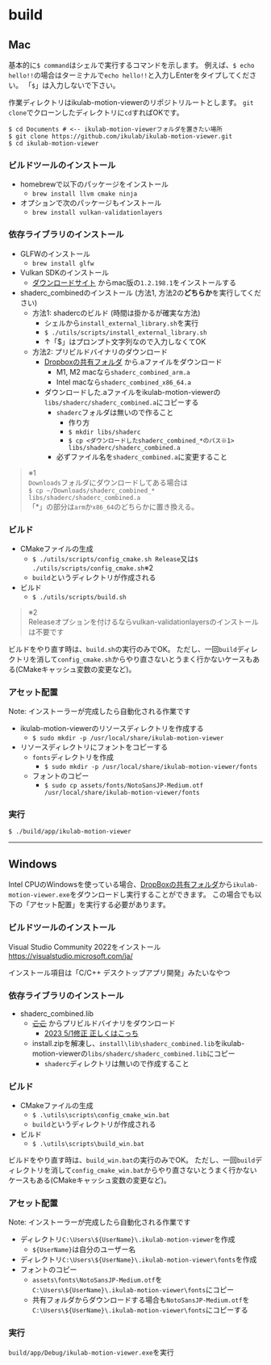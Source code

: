 # build

## Mac

基本的に`$ command`はシェルで実行するコマンドを示します。
例えば、`$ echo hello!!`の場合はターミナルで`echo hello!!`と入力しEnterをタイプしてください。
「`$`」は入力しないで下さい。

作業ディレクトリはikulab-motion-viewerのリポジトリルートとします。
`git clone`でクローンしたディレクトリに`cd`すればOKです。
```
$ cd Documents # <-- ikulab-motion-viewerフォルダを置きたい場所
$ git clone https://github.com/ikulab/ikulab-motion-viewer.git
$ cd ikulab-motion-viewer
```

### ビルドツールのインストール

- homebrewで以下のパッケージをインストール
  - `brew install llvm cmake ninja`
- オプションで次のパッケージもインストール
  - `brew install vulkan-validationlayers`

### 依存ライブラリのインストール

- GLFWのインストール
  - `brew install glfw`
- Vulkan SDKのインストール<br>
  -  [ダウンロードサイト](https://vulkan.lunarg.com/sdk/home#mac) からmac版の`1.2.198.1`をインストールする
- shaderc_combinedのインストール (方法1, 方法2の**どちらか**を実行してください)
  - 方法1: shadercのビルド (時間は掛かるが確実な方法)
    - シェルから`install_external_library.sh`を実行
    - `$ ./utils/scripts/install_external_library.sh`
    - ↑「$」はプロンプト文字列なので入力しなくてOK
  - 方法2: プリビルドバイナリのダウンロード
    - [Dropboxの共有フォルダ](https://www.dropbox.com/scl/fo/n7vfm3n3js8bdi7bh0er8/h?dl=0&rlkey=vshzi0r4gntzyn8f4i1ixt3a7) から.aファイルをダウンロード
      - M1, M2 macなら`shaderc_combined_arm.a`
      - Intel macなら`shaderc_combined_x86_64.a`
    - ダウンロードした.aファイルをikulab-motion-viewerの`libs/shaderc/shaderc_combined.a`にコピーする
      - `shaderc`フォルダは無いので作ること
        - 作り方
        - `$ mkdir libs/shaderc`
        - `$ cp <ダウンロードしたshaderc_combined_*のパス※1> libs/shaderc/shaderc_combined.a`
      - 必ずファイル名を`shaderc_combined.a`に変更すること

> ※1<br>
> `Downloads`フォルダにダウンロードしてある場合は<br>
> `$ cp ~/Downloads/shaderc_combined_* libs/shaderc/shaderc_combined.a`<br>
> 「*」の部分は`arm`か`x86_64`のどちらかに置き換える。

### ビルド

- CMakeファイルの生成
  - `$ ./utils/scripts/config_cmake.sh Release`又は`$ ./utils/scripts/config_cmake.sh`※2
  - `build`というディレクトリが作成される
- ビルド
  - `$ ./utils/scripts/build.sh`

> ※2<br>
> Releaseオプションを付けるならvulkan-validationlayersのインストールは不要です

ビルドをやり直す時は、`build.sh`の実行のみでOK。
ただし、一回`build`ディレクトリを消して`config_cmake.sh`からやり直さないとうまく行かないケースもある(CMakeキャッシュ変数の変更など)。

### アセット配置

Note: インストーラーが完成したら自動化される作業です

- ikulab-motion-viewerのリソースディレクトリを作成する
  - `$ sudo mkdir -p /usr/local/share/ikulab-motion-viewer`
- リソースディレクトリにフォントをコピーする
  - `fonts`ディレクトリを作成
    - `$ sudo mkdir -p /usr/local/share/ikulab-motion-viewer/fonts`
  - フォントのコピー
    - `$ sudo cp assets/fonts/NotoSansJP-Medium.otf /usr/local/share/ikulab-motion-viewer/fonts`

### 実行

`$ ./build/app/ikulab-motion-viewer`

---

## Windows

Intel CPUのWindowsを使っている場合、[DropBoxの共有フォルダ](https://www.dropbox.com/home/Research/Public)から`ikulab-motion-viewer.exe`をダウンロードし実行することができます。
この場合でも以下の「アセット配置」を実行する必要があります。

### ビルドツールのインストール

Visual Studio Community 2022をインストール<br>
https://visualstudio.microsoft.com/ja/

インストール項目は「C/C++ デスクトップアプリ開発」みたいなやつ

### 依存ライブラリのインストール

- shaderc_combined.lib
  - ~~[ここ](https://storage.googleapis.com/shaderc/badges/build_link_windows_vs2017_release.html)~~ からプリビルドバイナリをダウンロード
    - [2023 5/1修正 正しくはこっち](https://storage.googleapis.com/shaderc/badges/build_link_windows_vs2019_debug.html)
  - install.zipを解凍し、`install\lib\shaderc_combined.lib`をikulab-motion-viewerの`libs/shaderc/shaderc_combined.lib`にコピー
    - `shaderc`ディレクトリは無いので作成すること

### ビルド

- CMakeファイルの生成
  - `$ .\utils\scripts\config_cmake_win.bat`
  - `build`というディレクトリが作成される
- ビルド
  - `$ .\utils\scripts\build_win.bat`

ビルドをやり直す時は、`build_win.bat`の実行のみでOK。
ただし、一回`build`ディレクトリを消して`config_cmake_win.bat`からやり直さないとうまく行かないケースもある(CMakeキャッシュ変数の変更など)。

### アセット配置

Note: インストーラーが完成したら自動化される作業です

- ディレクトリ`C:\Users\${UserName}\.ikulab-motion-viewer`を作成
  - `${UserName}`は自分のユーザー名
- ディレクトリ`C:\Users\${UserName}\.ikulab-motion-viewer\fonts`を作成
- フォントのコピー
  - `assets\fonts\NotoSansJP-Medium.otf`を`C:\Users\${UserName}\.ikulab-motion-viewer\fonts`にコピー
  - 共有フォルダからダウンロードする場合も`NotoSansJP-Medium.otf`を`C:\Users\${UserName}\.ikulab-motion-viewer\fonts`にコピーする

### 実行

`build/app/Debug/ikulab-motion-viewer.exe`を実行
